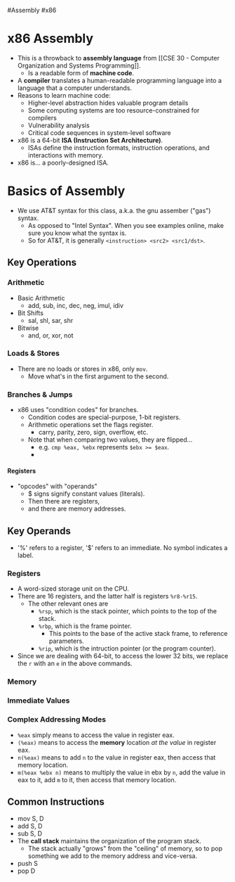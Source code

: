 #Assembly #x86
# x86 Assembly
- This is a throwback to **assembly language** from [[CSE 30 - Computer Organization and Systems Programming]].
	- Is a readable form of **machine code**.
- A **compiler** translates a human-readable programming language into a language that a computer understands.
- Reasons to learn machine code:
	- Higher-level abstraction hides valuable program details
	- Some computing systems are too resource-constrained for compilers
	- Vulnerability analysis
	- Critical code sequences in system-level software
- x86 is a 64-bit **ISA (Instruction Set Architecture)**.
	- ISAs define the instruction formats, instruction operations, and interactions with memory.
- x86 is... a poorly-designed ISA.

# Basics of Assembly
- We use AT&T syntax for this class, a.k.a. the gnu assember ("gas") syntax.
	- As opposed to "Intel Syntax". When you see examples online, make sure you know what the syntax is.
	- So for AT&T, it is generally `<instruction> <src2> <src1/dst>`.
## Key Operations
### Arithmetic
- Basic Arithmetic
	- add, sub, inc, dec, neg, imul, idiv
- Bit Shifts
	- sal, shl, sar, shr
- Bitwise
	- and, or, xor, not
### Loads & Stores
- There are no loads or stores in x86, only `mov`.
	- Move what's in the first argument to the second.
### Branches & Jumps
- x86 uses "condition codes" for branches.
	- Condition codes are special-purpose, 1-bit registers.
	- Arithmetic operations set the flags register.
		- carry, parity, zero, sign, overflow, etc.
	- Note that when comparing two values, they are flipped...
		- e.g. `cmp %eax, %ebx` represents `$ebx >= $eax`.
		- 


#### Registers
- "opcodes" with "operands"
	- $ signs signify constant values (literals).
	- Then there are registers,
	- and there are memory addresses.

## Key Operands
- '%' refers to a register, '$' refers to an immediate. No symbol indicates a label.
### Registers
- A word-sized storage unit on the CPU.
- There are 16 registers, and the latter half is registers  `%r8-%r15`.
	- The other relevant ones are
		- `%rsp`, which is the stack pointer, which points to the top of the stack.
		- `%rbp`, which is the frame pointer.
			- This points to the base of the active stack frame, to reference parameters.
		- `%rip`, which is the intruction pointer (or the program counter).
- Since we are dealing with 64-bit, to access the lower 32 bits, we replace the `r` with an `e` in the above commands.
### Memory
### Immediate Values
### Complex Addressing Modes
- `%eax` simply means to access the value in register eax.
- `(%eax)` means to access the **memory** location *at the value* in register eax.
- `n(%eax)` means to add `n` to the value in register eax, then access that memory location.
- `m(%eax %ebx n)` means to multiply the value in ebx by `n`, add the value in eax to it, add `m` to it, then access that memory location.

## Common Instructions

- mov S, D
- add S, D
- sub S, D
- The **call stack** maintains the organization of the program stack.
	- The stack actually "grows" from the "ceiling" of memory, so to pop something we add to the memory address and vice-versa.
- push S
- pop D